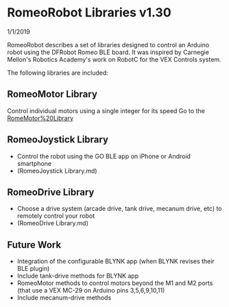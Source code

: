 # RomeoRobot Libraries v1.30
1/1/2019

RomeoRobot describes a set of libraries designed to control an Arduino robot using the DFRobot Romeo BLE board.
It was inspired by Carnegie Mellon's Robotics Academy's work on RobotC for the VEX Controls system.

The following libraries are included:

## RomeoMotor Library
Control individual motors using a single integer for its speed
Go to the [RomeMotor%20Library](docs/RomeoMotor%20Library.md)

## RomeoJoystick Library
* Control the robot using the GO BLE app on iPhone or Android smartphone
* (RomeoJoystick Library.md)

## RomeoDrive Library
* Choose a drive system (arcade drive, tank drive, mecanum drive, etc) to remotely control your robot
* (RomeoDrive Library.md)


## Future Work
* Integration of the configurable BLYNK app (when BLYNK revises their BLE plugin)
* Include tank-drive methods for BLYNK app
* RomeoMotor methods to control motors beyond the M1 and M2 ports (that use a VEX MC-29 on Arduino pins 3,5,6,9,10,11)
* Include mecanum-drive methods
